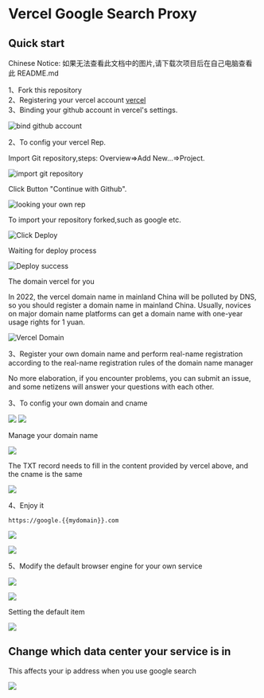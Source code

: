 # Vercel Google Search Proxy

## Quick start

Chinese Notice: 如果无法查看此文档中的图片,请下载次项目后在自己电脑查看此 README.md

1、Fork this repository  
2、Registering your vercel account [vercel](https://vercel.com/)  
3、Binding your github account in vercel's settings.

![bind github account](./asset/224318.jpg)

2、To config your vercel Rep.

Import Git repository,steps: Overview=>Add New...=>Project.

![import git repository](./asset/224748.jpg)

Click Button "Continue with Github".

![looking your own rep](./asset/225212.jpg)

To import your repository forked,such as google etc.

![Click Deploy](./asset/225542.jpg)

Waiting for deploy process

![Deploy success](./asset/225816.jpg)

The domain vercel for you

In 2022, the vercel domain name in mainland China will be polluted by DNS, so you should register a domain name in mainland China. Usually, novices on major domain name platforms can get a domain name with one-year usage rights for 1 yuan.

![Vercel Domain](./asset/230030.jpg)

3、Register your own domain name and perform real-name registration according to the real-name registration rules of the domain name manager

No more elaboration, if you encounter problems, you can submit an issue, and some netizens will answer your questions with each other.

3、To config your own domain and cname

![](./asset/230712.jpg)
![](./asset/231001.jpg)

Manage your domain name

![](./asset/231513.jpg)

The TXT record needs to fill in the content provided by vercel above, and the cname is the same

![](./asset/231835.jpg)

4、Enjoy it

`https://google.{{mydomain}}.com`

![](./asset/232007.jpg)

![](./asset/232111.jpg)

5、Modify the default browser engine for your own service

![](./asset/232617.jpg)

![](./asset/232857.jpg)

Setting the default item

![](./asset/232826.jpg)

## Change which data center your service is in

This affects your ip address when you use google search

![](./asset/233500.jpg)

